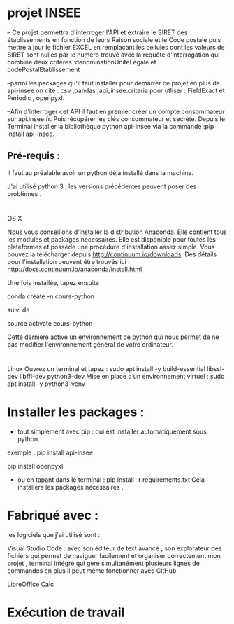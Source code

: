 # projet INSEE
– Ce projet permettra d'interroger l'API et extraire le SIRET des établissements en fonction de leurs Raison sociale et le Code postale
puis mettre à jour le fichier EXCEL en remplaçant les cellules dont les valeurs de SIRET sont nulles par le numéro trouvé avec la requête
d’interrogation qui combine deux critères :denominationUniteLegale  et  codePostalEtablissement



–parmi les packages qu'il faut installer pour démarrer ce projet en plus de api-insee on cite  : csv ,pandas ,api_insee.criteria pour utliser :
FieldExact et Periodic , openpyxl.

–Afin d'interroger cet API il faut en premier créer un compte consommateur sur api.insee.fr. Puis récupérer les clés consommateur et secrète.
Depuis le Terminal installer la bibliothèque python api-insee via la commande :pip install api-insee.
## Pré-requis :
Il faut au préalable avoir un python déjà installé dans la machine.

J'ai utilisé python 3 , les versions précédentes peuvent poser des problèmes .
#
OS X

Nous vous conseillons d'installer la distribution Anaconda. Elle contient tous les modules et packages nécessaires. Elle est disponible pour toutes les plateformes et possède une procédure d'installation assez simple. Vous pouvez la télécharger depuis http://continuum.io/downloads. Des détails pour l'installation peuvent être trouvés ici : http://docs.continuum.io/anaconda/install.html

Une fois installée, tapez ensuite

conda create -n cours-python

suivi de

source activate cours-python

Cette dernière active un environnement de python qui nous permet de ne pas modifier l'environnement général de votre ordinateur.


#
Linux
Ouvrez un terminal et tapez :
sudo apt install -y build-essential libssl-dev libffi-dev python3-dev
Mise en place d’un environnement virtuel :
sudo apt install -y python3-venv




# Installer les packages :

- tout simplement avec pip : qui est installer automatiquement sous python

exemple :
pip install api-insee

pip install openpyxl
 - ou en tapant dans le terminal :
 pip install -r requirements.txt
Cela installera les packages nécessaires .

# Fabriqué avec :
les logiciels que j'ai utilisé sont :

Visual Studio Code :  avec son éditeur de text avancé , son explorateur des fichiers qui permet de naviguer facilement et organiser correctement
mon projet , terminal intégré qui gère simultanément plusieurs lignes de commandes  en plus il peut même fonctionner avec GitHub


LibreOffice Calc
# Exécution de travail



   



